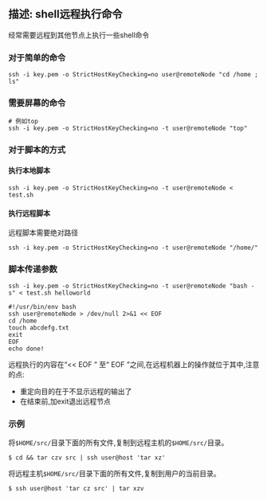 

## 描述: shell远程执行命令
<!--more-->

经常需要远程到其他节点上执行一些shell命令

### 对于简单的命令
```shell
ssh -i key.pem -o StrictHostKeyChecking=no user@remoteNode "cd /home ; ls"
```

### 需要屏幕的命令
```shell
# 例如top
ssh -i key.pem -o StrictHostKeyChecking=no -t user@remoteNode "top"
```

### 对于脚本的方式

#### 执行本地脚本
```shell
ssh -i key.pem -o StrictHostKeyChecking=no -t user@remoteNode < test.sh
```

#### 执行远程脚本

远程脚本需要绝对路径
```shell
ssh -i key.pem -o StrictHostKeyChecking=no -t user@remoteNode "/home/"
```

### 脚本传递参数

```shell
ssh -i key.pem -o StrictHostKeyChecking=no -t user@remoteNode "bash -s" < test.sh helloworld
```


```shell
#!/usr/bin/env bash
ssh user@remoteNode > /dev/null 2>&1 << EOF
cd /home
touch abcdefg.txt
exit
EOF
echo done!
```
远程执行的内容在“<< EOF ” 至“ EOF ”之间,在远程机器上的操作就位于其中,注意的点:
- 重定向目的在于不显示远程的输出了
- 在结束前,加exit退出远程节点


### 示例

将`$HOME/src/`目录下面的所有文件,复制到远程主机的`$HOME/src/`目录。
```shell
$ cd && tar czv src | ssh user@host 'tar xz'
```

将远程主机`$HOME/src/`目录下面的所有文件,复制到用户的当前目录。
```shell
$ ssh user@host 'tar cz src' | tar xzv
```


